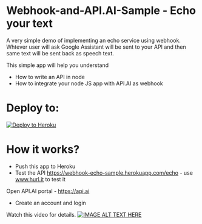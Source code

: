 # Webhook-and-API.AI-Sample - Echo your text

A very simple demo of implementing an echo service using webhook. Whtever user will ask Google Assistant will be sent to your API and then same text will be sent back as speech text.

This simple app will help you understand
- How to write an API in node
- How to integrate your node JS app with API.AI as webhook

# Deploy to:
[![Deploy to Heroku](https://www.herokucdn.com/deploy/button.svg)](https://heroku.com/deploy)

# How it works?
- Push this app to Heroku
- Test the API https://webhook-echo-sample.herokuapp.com/echo - use www.hurl.it to test it

Open API.AI portal - https://api.ai
- Create an account and login

Watch this video for details.
[![IMAGE ALT TEXT HERE](https://www.youtube.com/watch?v=6TQdwzztltc/0.jpg)](https://www.youtube.com/watch?v=6TQdwzztltc)
